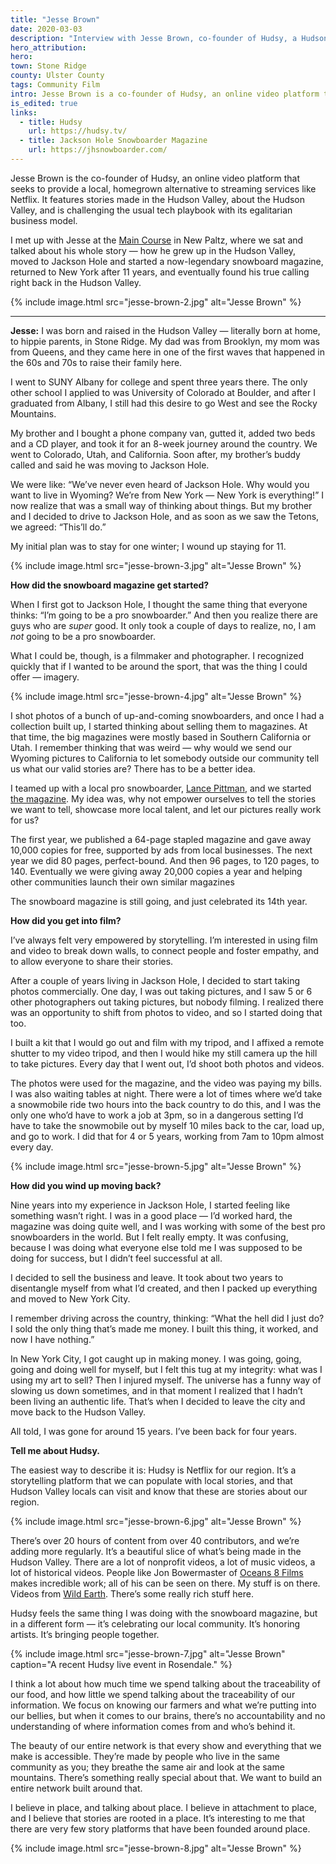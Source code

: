 ```yaml
---
title: "Jesse Brown"
date: 2020-03-03
description: "Interview with Jesse Brown, co-founder of Hudsy, a Hudson Valley-based online video platform promoting local storytelling."
hero_attribution:
hero:
town: Stone Ridge
county: Ulster County
tags: Community Film
intro: Jesse Brown is a co-founder of Hudsy, an online video platform that showcases local storytelling and a cooperative model.
is_edited: true
links:
  - title: Hudsy
    url: https://hudsy.tv/
  - title: Jackson Hole Snowboarder Magazine
    url: https://jhsnowboarder.com/
---
```


Jesse Brown is the co-founder of Hudsy, an online video platform that seeks to provide a local, homegrown alternative to streaming services like Netflix. It features stories made in the Hudson Valley, about the Hudson Valley, and is challenging the usual tech playbook with its egalitarian business model.

I met up with Jesse at the [Main Course](https://www.maincoursecatering.com/) in New Paltz, where we sat and talked about his whole story — how he grew up in the Hudson Valley, moved to Jackson Hole and started a now-legendary snowboard magazine, returned to New York after 11 years, and eventually found his true calling right back in the Hudson Valley.

{% include image.html src="jesse-brown-2.jpg" alt="Jesse Brown" %}

---

**Jesse:** I was born and raised in the Hudson Valley — literally born at home, to hippie parents, in Stone Ridge. My dad was from Brooklyn, my mom was from Queens, and they came here in one of the first waves that happened in the 60s and 70s to raise their family here.

I went to SUNY Albany for college and spent three years there. The only other school I applied to was University of Colorado at Boulder, and after I graduated from Albany, I still had this desire to go West and see the Rocky Mountains.

My brother and I bought a phone company van, gutted it, added two beds and a CD player, and took it for an 8-week journey around the country. We went to Colorado, Utah, and California. Soon after, my brother’s buddy called and said he was moving to Jackson Hole.

We were like: “We’ve never even heard of Jackson Hole. Why would you want to live in Wyoming? We’re from New York — New York is everything!” I now realize that was a small way of thinking about things. But my brother and I decided to drive to Jackson Hole, and as soon as we saw the Tetons, we agreed: “This’ll do.”

My initial plan was to stay for one winter; I wound up staying for 11.

{% include image.html src="jesse-brown-3.jpg" alt="Jesse Brown" %}

**How did the snowboard magazine get started?**

When I first got to Jackson Hole, I thought the same thing that everyone thinks: “I’m going to be a pro snowboarder.” And then you realize there are guys who are _super_ good. It only took a couple of days to realize, no, I am _not_ going to be a pro snowboarder.

What I could be, though, is a filmmaker and photographer. I recognized quickly that if I wanted to be around the sport, that was the thing I could offer — imagery.

{% include image.html src="jesse-brown-4.jpg" alt="Jesse Brown" %}

I shot photos of a bunch of up-and-coming snowboarders, and once I had a collection built up, I started thinking about selling them to magazines. At that time, the big magazines were mostly based in Southern California or Utah. I remember thinking that was weird — why would we send our Wyoming pictures to California to let somebody outside our community tell us what our valid stories are? There has to be a better idea.

I teamed up with a local pro snowboarder, [Lance Pittman](https://jhskiclub.org/freeride/staff/lance-pitman), and we started [the magazine](https://jhsnowboarder.com/). My idea was, why not empower ourselves to tell the stories we want to tell, showcase more local talent, and let our pictures really work for us?

The first year, we published a 64-page stapled magazine and gave away 10,000 copies for free, supported by ads from local businesses. The next year we did 80 pages, perfect-bound. And then 96 pages, to 120 pages, to 140. Eventually we were giving away 20,000 copies a year and helping other communities launch their own similar magazines

The snowboard magazine is still going, and just celebrated its 14th year.

**How did you get into film?**

I’ve always felt very empowered by storytelling. I’m interested in using film and video to break down walls, to connect people and foster empathy, and to allow everyone to share their stories.

After a couple of years living in Jackson Hole, I decided to start taking photos commercially. One day, I was out taking pictures, and I saw 5 or 6 other photographers out taking pictures, but nobody filming. I realized there was an opportunity to shift from photos to video, and so I started doing that too.

I built a kit that I would go out and film with my tripod, and I affixed a remote shutter to my video tripod, and then I would hike my still camera up the hill to take pictures. Every day that I went out, I’d shoot both photos and videos.

The photos were used for the magazine, and the video was paying my bills. I was also waiting tables at night. There were a lot of times where we’d take a snowmobile ride two hours into the back country to do this, and I was the only one who’d have to work a job at 3pm, so in a dangerous setting I’d have to take the snowmobile out by myself 10 miles back to the car, load up, and go to work. I did that for 4 or 5 years, working from 7am to 10pm almost every day.

{% include image.html src="jesse-brown-5.jpg" alt="Jesse Brown" %}

**How did you wind up moving back?**

Nine years into my experience in Jackson Hole, I started feeling like something wasn’t right. I was in a good place — I’d worked hard, the magazine was doing quite well, and I was working with some of the best pro snowboarders in the world. But I felt really empty. It was confusing, because I was doing what everyone else told me I was supposed to be doing for success, but I didn’t feel successful at all.

I decided to sell the business and leave. It took about two years to disentangle myself from what I’d created, and then I packed up everything and moved to New York City.

I remember driving across the country, thinking: “What the hell did I just do? I sold the only thing that’s made me money. I built this thing, it worked, and now I have nothing.”

In New York City, I got caught up in making money. I was going, going, going and doing well for myself, but I felt this tug at my integrity: what was I using my art to sell? Then I injured myself. The universe has a funny way of slowing us down sometimes, and in that moment I realized that I hadn’t been living an authentic life. That’s when I decided to leave the city and move back to the Hudson Valley.

All told, I was gone for around 15 years. I’ve been back for four years.

**Tell me about Hudsy.**

The easiest way to describe it is: Hudsy is Netflix for our region. It’s a storytelling platform that we can populate with local stories, and that Hudson Valley locals can visit and know that these are stories about our region.

{% include image.html src="jesse-brown-6.jpg" alt="Jesse Brown" %}

There’s over 20 hours of content from over 40 contributors, and we’re adding more regularly. It’s a beautiful slice of what’s being made in the Hudson Valley. There are a lot of nonprofit videos, a lot of music videos, a lot of historical videos. People like Jon Bowermaster of [Oceans 8 Films](https://hudsy.tv/media-director/oceans-8-films/) makes incredible work; all of his can be seen on there. My stuff is on there. Videos from [Wild Earth](https://hudsy.tv/media-director/wild-earth/). There’s some really rich stuff here.

Hudsy feels the same thing I was doing with the snowboard magazine, but in a different form — it’s celebrating our local community. It’s honoring artists. It’s bringing people together.

{% include image.html src="jesse-brown-7.jpg" alt="Jesse Brown" caption="A recent Hudsy live event in Rosendale." %}

I think a lot about how much time we spend talking about the traceability of our food, and how little we spend talking about the traceability of our information. We focus on knowing our farmers and what we’re putting into our bellies, but when it comes to our brains, there’s no accountability and no understanding of where information comes from and who’s behind it.

The beauty of our entire network is that every show and everything that we make is accessible. They’re made by people who live in the same community as you; they breathe the same air and look at the same mountains. There’s something really special about that. We want to build an entire network built around that.

I believe in place, and talking about place. I believe in attachment to place, and I believe that stories are rooted in a place. It’s interesting to me that there are very few story platforms that have been founded around place.

{% include image.html src="jesse-brown-8.jpg" alt="Jesse Brown" %}
